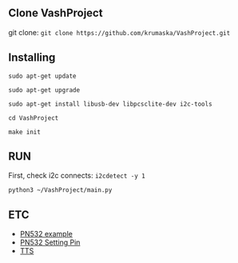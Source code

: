 ## Clone VashProject
git clone: ```git clone https://github.com/krumaska/VashProject.git```

## Installing

`sudo apt-get update`

`sudo apt-get upgrade`

`sudo apt-get install libusb-dev libpcsclite-dev i2c-tools`

`cd VashProject`

`make init`

## RUN
First, check i2c connects: `i2cdetect -y 1`

`python3 ~/VashProject/main.py`

## ETC
- [PN532 example](https://github.com/hoanhan101/pn532)
- [PN532 Setting Pin](http://wiki.sunfounder.cc/index.php?title=PN532_NFC_Module_for_Raspberry_Pi)
- [TTS](https://wikidocs.net/15213)